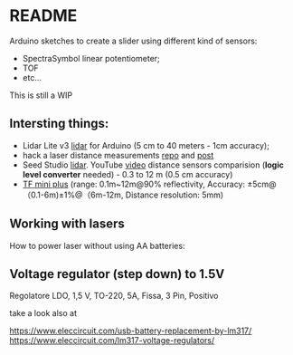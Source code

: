 # README

Arduino sketches to create a slider using different kind of sensors:

* SpectraSymbol linear potentiometer;
* TOF
* etc...

This is still a WIP

## Intersting things:

* Lidar Lite v3 [lidar](https://www.robot-italy.com/it/lidar-lite-v3.html) for Arduino (5 cm to 40 meters - 1cm accuracy);
* hack a laser distance measurements [repo](https://github.com/erniejunior/UT390B_Arduino_Library) and [post](http://blog.qartis.com/arduino-laser-distance-meter/)
* Seed Studio [lidar](https://www.seeedstudio.com/TFmini-S-LiDAR-module-Short-Range-ToF-LIDAR-Range-Finder-p-4425.html). YouTube [video](https://www.youtube.com/watch?v=VhbFbxyOI1k) distance sensors comparision (**logic level converter** needed) - 0.3 to 12 m (0.5 cm accuracy)
* [TF mini plus](https://www.seeedstudio.com/TFmini-Plus-LIDAR-Range-Finder-based-on-ToF-p-3222.html) (range: 0.1m~12m@90% reflectivity, Accuracy: ±5cm@（0.1-6m)±1%@（6m-12m, Distance resolution: 5mm)

## Working with lasers

How to power laser without using AA batteries:

## Voltage regulator (step down) to 1.5V

Regolatore LDO, 1,5 V, TO-220, 5A, Fissa, 3 Pin, Positivo

take a look also at 

https://www.eleccircuit.com/usb-battery-replacement-by-lm317/
https://www.eleccircuit.com/lm317-voltage-regulators/
